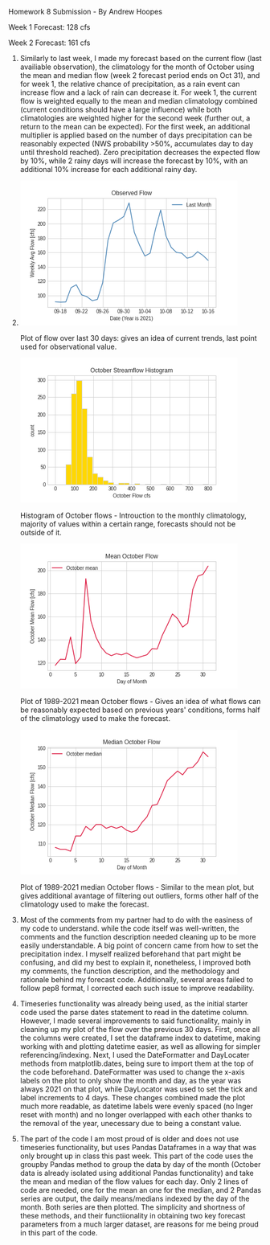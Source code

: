 Homework 8 Submission - By Andrew Hoopes

Week 1 Forecast: 128 cfs

Week 2 Forecast: 161 cfs

1.  Similarly to last week, I made my forecast based on the current flow (last availiable observation), the climatology for the month of October using the mean and median flow (week 2 forecast period ends on Oct 31), and for week 1, the relative chance of precipitation, as a rain event can increase flow and a lack of rain can decrease it.  For week 1, the current flow is weighted equally to the mean and median climatology combined (current conditions should have a large influence) while both climatologies are weighted higher for the second week (further out, a return to the mean can be expected).  For the first week, an additional multiplier is applied based on the number of days precipitation can be reasonably expected (NWS probability >50%, accumulates day to day until threshold reached).  Zero precipitation decreases the expected flow by 10%, while 2 rainy days will increase the forecast by 10%, with an additional 10% increase for each additional rainy day.

2. ![Plot of previous 30 days' flow](../data/Recent_flow_week8.png)

   Plot of flow over last 30 days: gives an idea of current trends, last point used for observational value.

   ![Histogram of October flow](../data/October_histogram.png)

   Histogram of October flows - Introuction to the monthly climatology, majority of values within a certain range, forecasts should not be outside of it.

   ![Mean October flow](../data/October_mean.png)

   Plot of 1989-2021 mean October flows - Gives an idea of what flows can be reasonably expected based on previous years' conditions, forms half of the climatology used to make the forecast.

   ![Median October flow](../data/October_median.png)

   Plot of 1989-2021 median October flows - Similar to the mean plot, but gives additional avantage of filtering out outliers, forms other half of the climatology used to make the forecast.

3. Most of the comments from my partner had to do with the easiness of my code to understand.  while the code itself was well-written, the comments and the function description needed cleaning up to be more easily understandable.  A big point of concern came from how to set the precipitation index.  I myself realized beforehand that part might be confusing, and did my best to explain it, nonetheless, I improved both my comments, the function description, and the methodology and rationale behind my forecast code.  Additionally, several areas failed to follow pep8 format, I corrected each such issue to improve readability.

4. Timeseries functionality was already being used, as the initial starter code used the parse dates statement to read in the datetime column.  However, I made several improvements to said functionality, mainly in cleaning up my plot of the flow over the previous 30 days.  First, once all the columns were created, I set the dataframe index to datetime, making working with and plotting datetime easier, as well as allowing for simpler referencing/indexing.  Next, I used the DateFormatter and DayLocater methods from matplotlib.dates, being sure to import them at the top of the code beforehand.  DateFormatter was used to change the x-axis labels on the plot to only show the month and day, as the year was always 2021 on that plot, while DayLocator was used to set the tick and label increments to 4 days.  These changes combined made the plot much more readable, as datetime labels were evenly spaced (no lnger reset with month) and no longer overlapped with each other thanks to the removal of the year, unecessary due to being a constant value.

5.  The part of the code I am most proud of is older and does not use timeseries functionality, but uses Pandas Dataframes in a way that was only brought up in class this past week.  This part of the code uses the groupby Pandas method to group the data by day of the month (October data is already isolated using additional Pandas functionality) and take the mean and median of the flow values for each day.  Only 2 lines of code are needed, one for the mean an one for the median, and 2 Pandas series are output, the daily means/medians indexed by the day of the month.  Both series are then plotted.  The simplicity and shortness of these methods, and their functiionality in obtaining two key forecast parameters from a much larger dataset, are reasons for me being proud in this part of the code.
